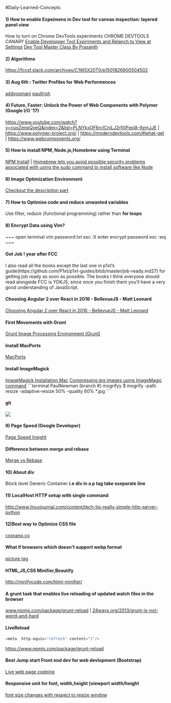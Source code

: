 #Daily-Learned-Concepts

<h4>1) How to enable Expeimens in Dev tool for canvas inspection: layered panel view</h4>
How to turn on Chrome DevTools experiments
CHROME DEVTOOLS CANARY
<a href="chrome://flags">Enable Developper Tool Expiriments and Relanch to View at Settings</a>
<a href="https://www.youtube.com/watch?v=KykP5Z5E4kA">Dev Tool Master Class By Prasanth</a>
<h4>2) Algorithms </h4>
<a href="https://fccsf.slack.com/archives/C1W5X20T0/p1501826900504502">https://fccsf.slack.com/archives/C1W5X20T0/p1501826900504502</a>
<h4>3) Aug 6th : Twitter Profiles for Web Performences </h4>
<a href="https://twitter.com/addyosmani">addyosmani</a>
<a href="https://twitter.com/paul_irish">paulIrish</a>
<h4>4) Future, Faster: Unlock the Power of Web Components with Polymer (Google I/O '17) </h4>
<a href="https://www.youtube.com/watch?v=cuoZenpQveQ&index=2&list=PLNYkxOF6rcICniLJ2rfj0FexlA-9zmJJE">https://www.youtube.com/watch?v=cuoZenpQveQ&index=2&list=PLNYkxOF6rcICniLJ2rfj0FexlA-9zmJJE</a> |
<a href="https://www.polymer-project.org/">https://www.polymer-project.org/</a> | 
<a href="https://moderndevtools.com/#what-get">https://moderndevtools.com/#what-get</a> |
<a href="https://www.webcomponents.org/">https://www.webcomponents.org/</a>
<h4>5) How to install NPM, Node.js,Homebrew using Terminal </h4>
<a  href="https://treehouse.github.io/installation-guides/mac/node-mac.html">NPM Install</a> |
<a href="https://treehouse.github.io/installation-guides/mac/homebrew">Homebrew lets you avoid possible security problems associated with using the sudo command to install software like Node </a>
<h4>6) Image Optimization Environment </h4>
<a href="https://classroom.udacity.com/courses/ud882/lessons/3520939843/concepts/37391188430923">Checkout the description part</a>
<h4>7) How to Optimise code and reduce unwanted variables </h4>
Use filter, reduce (functional programming) rather than <strong>for loops</strong>
<h4>8) Encrypt Data using  Vim?</h4>
~~~
open terminal
vim password.txt
esc :X
enter encrypt password 
esc :wq
~~~
<h4> Got Job ! year after FCC</h4>
I also read all the books except the last one in p1xt’s guide(https://github.com/P1xt/p1xt-guides/blob/master/job-ready.md27) for getting job ready as soon as possible. The books I think everyone should read alongside FCC is YDKJS, since once you finish them you’ll have a very good understanding of JavaScript.
<h4> Choosing Angular 2 over React in 2016 - BellevueJS - Matt Leonard</h4>
<a href="https://www.youtube.com/watch?v=ZxrE3mV8fjc">Choosing Angular 2 over React in 2016 - BellevueJS - Matt Leonard</a>
<h4> First Movements with Grunt</h4>
<a href="https://css-tricks.com/video-screencasts/130-first-moments-grunt/">Grunt </a>
<a href="https://classroom.udacity.com/courses/ud882/lessons/3520939843/concepts/37391188430923">Image Processing Environment (Grunt) </a>
<h4> Install MacPorts</h4>
<a href="https://www.youtube.com/watch?v=N22Ic6ZRPXI"> MacPorts</a>
<h4> Install ImageMagick </h4>
<a href="https://www.youtube.com/watch?v=rszmpxNG67M"> ImageMagick Installation Mac</a>
<a href="https://www.youtube.com/watch?v=-hPleOyZJr4">Compressing jpg images using ImageMagic command</a>
```terminal
PaulNewman (branch #) mogrifyy $ mogrify -path resize -adaptive-resize 50% -quality 60%  *.jpg
```
<h4> git </h4>
<img src="https://i.stack.imgur.com/zUInQ.png"></img>
<h4>9) Page Speed (Google Developer)</h4>
<a href="https://developers.google.com/speed/pagespeed/insights/">Page Speed Insight</a>
<h4> Difference between merge and rebase</h4>
<a href="https://www.youtube.com/watch?v=TymF3DpidJ8&spfreload=5">Merge vs Rebase</a>
<h4>10) About div </h4>
<p> Block level Generic Container <strong>i.e div in a p tag  take sseparate line</strong> </p> 
<h4>11) LocalHost HTTP setup with single command </h4>
<a href="http://www.linuxjournal.com/content/tech-tip-really-simple-http-server-python">http://www.linuxjournal.com/content/tech-tip-really-simple-http-server-python</a>
<h4>12)Best way to Optimize CSS file</h4>
<a href="http://cssnano.co/">cssnano.co</a>
<h4>What if browsers which doesn't support webp format</h4>
<a href="https://developer.mozilla.org/en-US/docs/Web/HTML/Element/picture">picture tag</a>
<h4>HTML,JS,CSS Minifier,Beautify</h4>
<a href="http://minifycode.com/html-minifier/">http://minifycode.com/html-minifier/</a>
<h4>A grunt task that enables live reloading of updated watch files in the browser</h4>
<a href="https://www.npmjs.com/package/grunt-reload">www.npmjs.com/package/grunt-reload</a> |
<a href="https://24ways.org/2013/grunt-is-not-weird-and-hard/">24ways.org/2013/grunt-is-not-weird-and-hard</a>
<h4> LiveReload </h4>

```javascript
<meta  http-equiv="refresh" content="1"/>
```
<a href="https://www.npmjs.com/package/grunt-reload">https://www.npmjs.com/package/grunt-reload</a>

<h4> Best Jump start Front end dev for web devlopment (Bootstrap)</h4>
<a href="https://classroom.udacity.com/courses/ud304/lessons/2794148535/concepts/27887686420923">Live web page codeing</a>

<h4>Responsive unit for font, width,height (viewport width/height</h4>

<a href="https://www.w3schools.com/cssref/tryit.asp?filename=trycss_unit_vmin">font size changes with respect to resize window</a>
